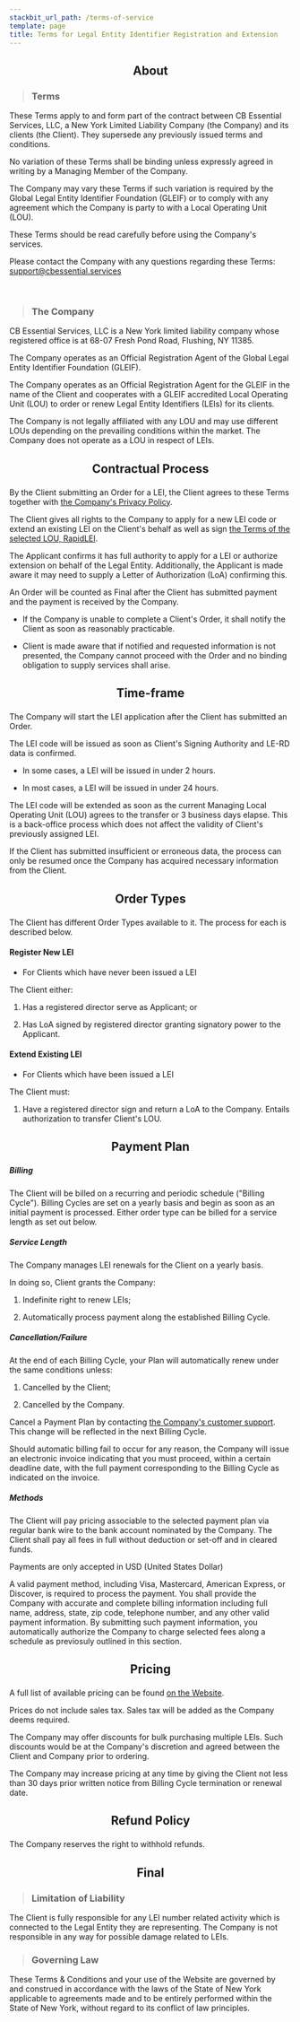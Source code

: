```yaml
---
stackbit_url_path: /terms-of-service
template: page
title: Terms for Legal Entity Identifier Registration and Extension
---
```


<h2><p style="text-align: center;">About</p></h2>

> <h3>Terms</h3>

These Terms apply to and form part of the contract between CB Essential Services, LLC, a New York Limited Liability Company (the Company) and its clients (the Client). They supersede any previously issued terms and conditions.

No variation of these Terms shall be binding unless expressly agreed in writing by a Managing Member of the Company.

The Company may vary these Terms if such variation is required by the Global Legal Entity Identifier Foundation (GLEIF) or to comply with any agreement which the Company is party to with a Local Operating Unit (LOU).

These Terms should be read carefully before using the Company's services.

Please contact the Company with any questions regarding these Terms: <support@cbessential.services>

<br>

> <h3>The Company</h3>

CB Essential Services, LLC is a New York limited liability company whose registered office is at 68-07 Fresh Pond Road, Flushing, NY 11385.

The Company operates as an Official Registration Agent of the Global Legal Entity Identifier Foundation (GLEIF).

The Company operates as an Official Registration Agent for the GLEIF in the name of the Client and cooperates with a GLEIF accredited Local Operating Unit (LOU) to order or renew Legal Entity Identifiers (LEIs) for its clients.

The Company is not legally affiliated with any LOU and may use different LOUs depending on the prevailing conditions within the market. The Company does not operate as a LOU in respect of LEIs.

 <h2><p style="text-align: center;">Contractual Process</p></h2>

By the Client submitting an Order for a LEI, the Client agrees to these Terms together with [the Company's Privacy Policy](https://cbessential.services/privacy-policy/).

The Client gives all rights to the Company to apply for a new LEI code or extend an existing LEI on the Client's behalf as well as sign [the Terms of the selected LOU, RapidLEI](https://rapidlei.com/documents/global-lei-system-terms/).

The Applicant confirms it has full authority to apply for a LEI or authorize extension on behalf of the Legal Entity. Additionally, the Applicant is made aware it may need to supply a Letter of Authorization (LoA) confirming this.

An Order will be counted as Final after the Client has submitted payment and the payment is received by the Company.

- If the Company is unable to complete a Client's Order, it shall notify the Client as soon as reasonably practicable.

- Client is made aware that if notified and requested information is not presented, the Company cannot proceed with the Order and no binding obligation to supply services shall arise.

<h2><p style="text-align: center;">Time-frame</p></h2>

The Company will start the LEI application after the Client has submitted an Order.

The LEI code will be issued as soon as Client's Signing Authority and LE-RD data is confirmed.

- In some cases, a LEI will be issued in under 2 hours.

- In most cases, a LEI will be issued in under 24 hours.

The LEI code will be extended as soon as the current Managing Local Operating Unit (LOU) agrees to the transfer or 3 business days elapse. This is a back-office process which does not affect the validity of Client's previously assigned LEI.

If the Client has submitted insufficient or erroneous data, the process can only be resumed once the Company has acquired necessary information from the Client.

<h2><p style="text-align: center;">Order Types </p></h2>

The Client has different Order Types available to it. The process for each is described below.

<h4>Register New LEI</h4>

- For Clients which have never been issued a LEI

The Client either:

1. Has a registered director serve as Applicant; or

2. Has LoA signed by registered director granting signatory power to the Applicant.

<h4>Extend Existing LEI</h4>

- For Clients which have been issued a LEI

The Client must:

1. Have a registered director sign and return a LoA to the Company. Entails authorization to transfer Client's LOU.

<h2><p style="text-align: center;">Payment Plan</p></h2>

<h5>Billing</h5>

The Client will be billed on a recurring and periodic schedule ("Billing Cycle"). Billing Cycles are set on a yearly basis and begin as soon as an initial payment is processed. Either order type can be billed for a service length as set out below.

<h5>Service Length</h5>

The Company manages LEI renewals for the Client on a yearly basis.

In doing so, Client grants the Company:

1. Indefinite right to renew LEIs;

2. Automatically process payment along the established Billing Cycle.

<h5>Cancellation/Failure</h5>

At the end of each Billing Cycle, your Plan will automatically renew under the same conditions unless:

1. Cancelled by the Client;

2. Cancelled by the Company.

Cancel a Payment Plan by contacting [the Company's customer support](mailto:support@cbessential.services). This change will be reflected in the next Billing Cycle.

Should automatic billing fail to occur for any reason, the Company will issue an electronic invoice indicating that you must proceed, within a certain deadline date, with the full payment corresponding to the Billing Cycle as indicated on the invoice.

<h5>Methods</h5>

The Client will pay pricing associable to the selected payment plan via regular bank wire to the bank account nominated by the Company. The Client shall pay all fees in full without deduction or set-off and in cleared funds.

Payments are only accepted in USD (United States Dollar)

A valid payment method, including Visa, Mastercard, American Express, or Discover, is required to process the payment. You shall provide the Company with accurate and complete billing information including full name, address, state, zip code, telephone number, and any other valid payment information. By submitting such payment information, you automatically authorize the Company to charge selected fees along a schedule as previosuly outlined in this section.

<h2><p style="text-align: center;">Pricing </p></h2>

A full list of available pricing can be found [on the Website](cbessential.services).

Prices do not include sales tax. Sales tax will be added as the Company deems required.

The Company may offer discounts for bulk purchasing multiple LEIs. Such discounts would be at the Company's discretion and agreed between the Client and Company prior to ordering.

The Company may increase pricing at any time by giving the Client not less than 30 days prior written notice from Billing Cycle termination or renewal date.

<h2><p style="text-align: center;">Refund Policy </p></h2>

The Company reserves the right to withhold refunds.

 <h2><p style="text-align: center;">Final </p></h2>

> <h3>Limitation of Liability</h3>

The Client is fully responsible for any LEI number related activity which is connected to the Legal Entity they are representing. The Company is not responsible in any way for possible damage related to LEIs.

> <h3>Governing Law</h3>

These Terms & Conditions and your use of the Website are governed by and construed in accordance with the laws of the State of New York applicable to agreements made and to be entirely performed within the State of New York, without regard to its conflict of law principles.
